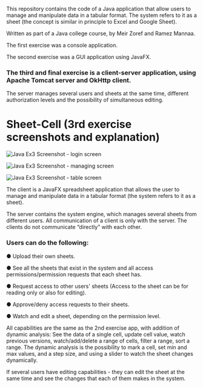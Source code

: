 This repository contains the code of a Java application that allow users to manage and manipulate data in a tabular format. The system refers to it as a sheet (the concept is similar in principle to Excel and Google Sheet).

Written as part of a Java college course, by Meir Zoref and Ramez Mannaa.

The first exercise was a console application.

The second exercise was a GUI application using JavaFX.

### The third and final exercise is a client-server application, using Apache Tomcat server and OkHttp client.
The server manages several users and sheets at the same time, different authorization levels and the possibility of simultaneous editing.

# Sheet-Cell (3rd exercise screenshots and explanation)

![Java Ex3 Screenshot - login screen](https://github.com/user-attachments/assets/09dc7fe6-789b-45f9-9b1f-c645c6004f6e)



![Java Ex3 Screenshot - managing screen](https://github.com/user-attachments/assets/1e90f50f-cb35-4efe-a0d3-ea93bab44078)


![Java Ex3 Screenshot - table screen](https://github.com/user-attachments/assets/811ae3e8-b951-46e5-b186-2838613121fc)


The client is a JavaFX spreadsheet application that allows the user to manage and manipulate data in a tabular format (the system refers to it as a sheet).

The server contains the system engine, which manages several sheets from different users. All communication of a client is only with the server. The clients do not communicate “directly" with each other.


### Users can do the following:

●	Upload their own sheets.

●	See all the sheets that exist in the system and all access permissions/permission requests that each sheet has.

●	Request access to other users' sheets (Access to the sheet can be for reading only or also for editing).

●	Approve/deny access requests to their sheets.

●	Watch and edit a sheet, depending on the permission level.
  
  All capabilities are the same as the 2nd exercise app, with addition of dynamic analysis:
  See the data of a single cell, update cell value, watch previous versions, watch/add/delete a range of cells, filter a range, sort a range. 
  The dynamic analysis is the possibility to mark a cell, set min and max values, and a step size, and using a slider to watch the sheet changes dynamically.

If several users have editing capabilities - they can edit the sheet at the same time and see the changes that each of them makes in the system.
